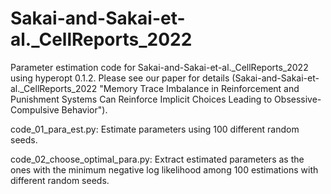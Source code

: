 # Sakai-and-Sakai-et-al._CellReports_2022

Parameter estimation code for Sakai-and-Sakai-et-al._CellReports_2022 using hyperopt 0.1.2.
Please see our paper for details (Sakai-and-Sakai-et-al._CellReports_2022 "Memory Trace Imbalance in Reinforcement and Punishment Systems Can Reinforce Implicit Choices Leading to Obsessive-Compulsive Behavior").

code_01_para_est.py: Estimate parameters using 100 different random seeds.

code_02_choose_optimal_para.py: Extract estimated parameters as the ones with the minimum negative log likelihood among 100 estimations with different random seeds.
